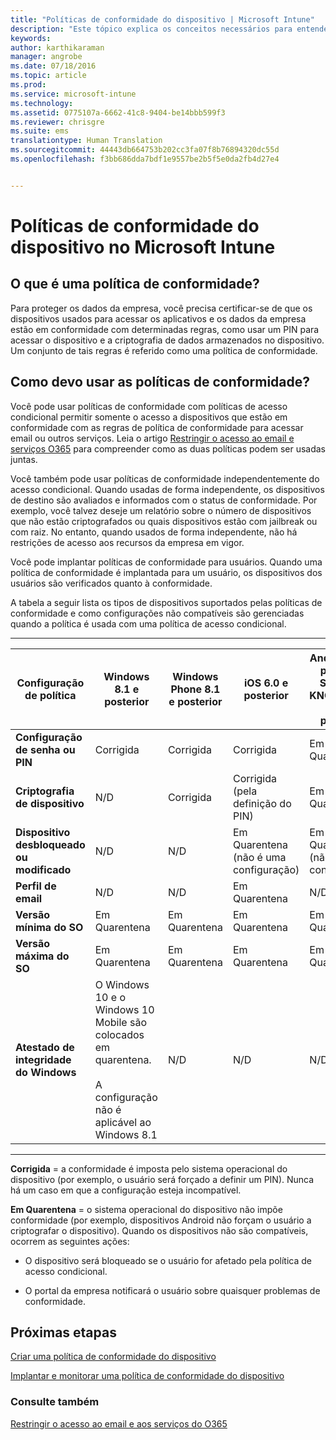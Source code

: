 ```yaml
---
title: "Políticas de conformidade do dispositivo | Microsoft Intune"
description: "Este tópico explica os conceitos necessários para entender o que são políticas de conformidade do dispositivo e como elas funcionam."
keywords: 
author: karthikaraman
manager: angrobe
ms.date: 07/18/2016
ms.topic: article
ms.prod: 
ms.service: microsoft-intune
ms.technology: 
ms.assetid: 0775107a-6662-41c8-9404-be14bbb599f3
ms.reviewer: chrisgre
ms.suite: ems
translationtype: Human Translation
ms.sourcegitcommit: 44443db664753b202cc3fa07f8b76894320dc55d
ms.openlocfilehash: f3bb686dda7bdf1e9557be2b5f5e0da2fb4d27e4


---
```


# Políticas de conformidade do dispositivo no Microsoft Intune
## O que é uma política de conformidade?
Para proteger os dados da empresa, você precisa certificar-se de que os dispositivos usados para acessar os aplicativos e os dados da empresa estão em conformidade com determinadas regras, como usar um PIN para acessar o dispositivo e a criptografia de dados armazenados no dispositivo. Um conjunto de tais regras é referido como uma política de conformidade.

## Como devo usar as políticas de conformidade?
Você pode usar políticas de conformidade com políticas de acesso condicional permitir somente o acesso a dispositivos que estão em conformidade com as regras de política de conformidade para acessar email ou outros serviços. Leia o artigo [Restringir o acesso ao email e serviços O365](restrict-access-to-email-and-o365-services-with-microsoft-intune.md) para compreender como as duas políticas podem ser usadas juntas.

Você também pode usar políticas de conformidade independentemente do acesso condicional. Quando usadas de forma independente, os dispositivos de destino são avaliados e informados com o status de conformidade. Por exemplo, você talvez deseje um relatório sobre o número de dispositivos que não estão criptografados ou quais dispositivos estão com jailbreak ou com raiz. No entanto, quando usados de forma independente, não há restrições de acesso aos recursos da empresa em vigor.

Você pode implantar políticas de conformidade para usuários. Quando uma política de conformidade é implantada para um usuário, os dispositivos dos usuários são verificados quanto à conformidade.

A tabela a seguir lista os tipos de dispositivos suportados pelas políticas de conformidade e como configurações não compatíveis são gerenciadas quando a política é usada com uma política de acesso condicional.

--------------

|Configuração de política| Windows 8.1 e posterior| Windows Phone 8.1 e posterior| iOS 6.0 e posterior|Android 4.0 e posterior<br/>Samsung KNOX padrão 4.0 e posterior|
|-----|----|----|----|----|
|**Configuração de senha ou PIN** |Corrigida|Corrigida|Corrigida|Em Quarentena|
|**Criptografia de dispositivo**|N/D|Corrigida|Corrigida (pela definição do PIN)|Em Quarentena|
|**Dispositivo desbloqueado ou modificado**|N/D|N/D|Em Quarentena (não é uma configuração)|Em Quarentena (não é uma configuração)|
|**Perfil de email**|N/D|N/D|Em Quarentena|N/D|
|**Versão mínima do SO**|Em Quarentena|Em Quarentena|Em Quarentena|Em Quarentena|
|**Versão máxima do SO**|Em Quarentena| Em Quarentena| Em Quarentena| Em Quarentena|
|**Atestado de integridade do Windows**|O Windows 10 e o Windows 10 Mobile são colocados em quarentena.<br /><br />A configuração não é aplicável ao Windows 8.1|N/D|N/D|N/D|
--------------
**Corrigida** = a conformidade é imposta pelo sistema operacional do dispositivo (por exemplo, o usuário será forçado a definir um PIN).  Nunca há um caso em que a configuração esteja incompatível.

**Em Quarentena** = o sistema operacional do dispositivo não impõe conformidade (por exemplo, dispositivos Android não forçam o usuário a criptografar o dispositivo). Quando os dispositivos não são compatíveis, ocorrem as seguintes ações:

-   O dispositivo será bloqueado se o usuário for afetado pela política de acesso condicional.

-   O portal da empresa notificará o usuário sobre quaisquer problemas de conformidade.

## Próximas etapas
[Criar uma política de conformidade do dispositivo](create-a-device-compliance-policy-in-microsoft-intune.md)

[Implantar e monitorar uma política de conformidade do dispositivo](deploy-and-monitor-a-device-compliance-policy-in-microsoft-intune.md)

### Consulte também
[Restringir o acesso ao email e aos serviços do O365](restrict-access-to-email-and-o365-services-with-microsoft-intune.md)



<!--HONumber=Sep16_HO1-->


